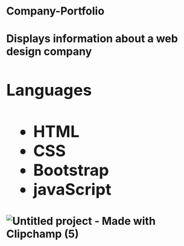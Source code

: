 
 <h1>Company-Portfolio<h1> 
  <p>Displays information about a web design company</p>


<div>
  <h2>Languages<h2>
  <ul>
    <li>HTML</li>
    <li>CSS</li>
    <li>Bootstrap</li>
    <li>javaScript</li>
  </ul>
</div>

![Untitled project ‐ Made with Clipchamp (5)](https://user-images.githubusercontent.com/74079025/104531950-d7d18080-5617-11eb-8590-1b71377a331e.gif)
